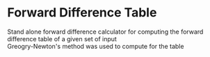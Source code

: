 # Forward Difference Table
Stand alone forward difference calculator for computing the forward difference table of a given set of input  
Greogry-Newton's method was used to compute for the table

